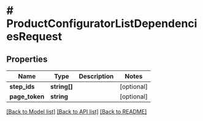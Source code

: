 # # ProductConfiguratorListDependenciesRequest


## Properties 


Name | Type | Description | Notes
------------ | ------------- | ------------- | -------------
**step_ids**| **string[]** |   | [optional]
**page_token**| **string** |   | [optional]


[[Back to Model list]](../../README.md#models) [[Back to API list]](../../README.md#endpoints) [[Back to README]](../../README.md)

